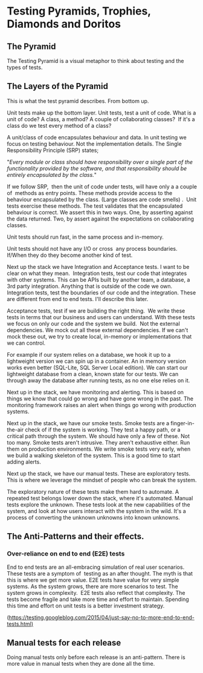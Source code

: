 # Testing Pyramids, Trophies, Diamonds and Doritos

## The Pyramid

The Testing Pyramid is a visual metaphor to think about testing and the types of tests. 

## The Layers of the Pyramid

This is what the test pyramid describes. From bottom up.

Unit tests make up the bottom layer. Unit tests, test a unit of code. What is a unit of code? A class, a method? A couple of collaborating classes?  If it's a class do we test every method of a class?

A unit/class of code encapsulates behaviour and data. In unit testing we focus on testing behaviour. Not the implementation details. The Single Responsibility Principle (SRP) states; 

"_Every module or class should have responsibility over a single part of the functionality provided by the software, and that responsibility should be entirely encapsulated by the class._"

If we follow SRP,  then the unit of code under tests, will have only a a couple of  methods as entry points. These methods provide access to the behaviour encapsulated by the class. (Large classes are code smells) .  Unit tests exercise these methods. The test validates that the encapsulated behaviour is correct. We assert this in two ways. One, by asserting against the data returned. Two, by assert against the expectations on collaborating classes. 

Unit tests should run fast, in the same process and in-memory.

Unit tests should not have any I/O or cross  any process boundaries. If/When they do they become another kind of test.

Next up the stack we have Integration and Acceptance tests. I want to be clear on what they mean.  Integration tests, test our code that integrates with other systems. This can be APIs built by another team, a database, a 3rd party integration. Anything that is outside of the code we own. Integration tests, test the boundaries of our code and the integration. These are different from end to end tests. I'll describe this later.

Acceptance tests, test if we are building the right thing.  We write these tests in terms that our business and users can understand. With these tests we focus on only our code and the system we build.  Not the external dependencies. We mock out all these external dependencies. If we can't mock these out, we try to create local, in-memory or implementations that we can control. 

For example if our system relies on a database, we hook it up to a lightweight version we can spin up in a container. An in memory version works even better (SQL-Lite, SQL Server Local edition). We can start our lightweight database from a clean, known state for our tests. We can through away the database after running tests, as no one else relies on it.

Next up in the stack, we have monitoring and alerting. This is based on things we know that could go wrong and have gone wrong in the past. The monitoring framework raises an alert when things go wrong with production systems.

Next up in the stack, we have our smoke tests. Smoke tests are a finger-in-the-air check of if the system is working. They test a happy path, or a critical path through the system. We should have only a few of these. Not too many. Smoke tests aren't intrusive. They aren't exhaustive either. Run them on production environments. We write smoke tests very early, when we build a walking skeleton of the system. This is a good time to start adding alerts. 

Next up the stack, we have our manual tests. These are exploratory tests. This is where we leverage the mindset of people who can break the system.

The exploratory nature of these tests make them hard to automate. A repeated test belongs lower down the stack, where it's automated. Manual tests explore the unknown. These tests look at the new capabilities of the system, and look at how users interact with the system in the wild. It's a process of converting the unknown unknowns into known unknowns. 

## The Anti-Patterns and their effects.

### Over-reliance on end to end (E2E) tests

End to end tests are an all-embracing simulation of real user scenarios. These tests are a symptom of  testing as an after thought. The myth is that this is where we get more value. E2E tests have value for very simple systems. As the system grows, there are more scenarios to test. The system grows in complexity.  E2E tests also reflect that complexity. The tests become fragile and take more time and effort to maintain. Spending this time and effort on unit tests is a better investment strategy.

([https://testing.googleblog.com/2015/04/just-say-no-to-more-end-to-end-tests.html)](https://testing.googleblog.com/2015/04/just-say-no-to-more-end-to-end-tests.html)

## Manual tests for each release

Doing manual tests only before each release is an anti-pattern. There is more value in manual tests when they are done all the time.